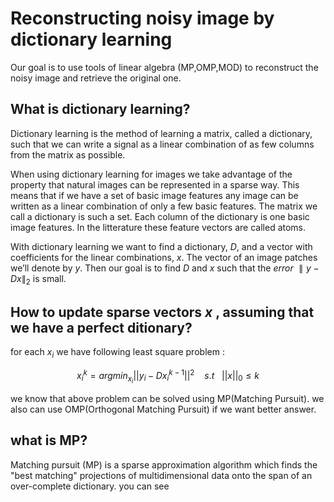 # Reconstructing noisy image by dictionary learning
Our goal is to use tools of linear algebra (MP,OMP,MOD) to reconstruct the noisy image and retrieve the original one. 


## What is dictionary learning?
Dictionary learning is the method of learning a matrix, called a dictionary, such that we can write a signal as a linear combination of as few columns from the matrix as possible.

When using dictionary learning for images we take advantage of the property that natural images can be represented in a sparse way. This means that if we have a set of basic image features any image can be written as a linear combination of only a few basic features. The matrix we call a dictionary is such a set. Each column of the dictionary is one basic image features. In the litterature these feature vectors are called atoms.

With dictionary learning we want to find a dictionary, $D$, and a vector with coefficients for the linear combinations, $x$. The vector of an image patches we’ll denote by $y$. Then our goal is to find $D$ and $x$ such that the $error$ $∥y−Dx∥_{2}$ is small. 

## How to update sparse vectors $x$ , assuming that we have a perfect ditionary?

for each $x_{i}$ we have following least square problem : 

$$x_{i}^{k}=argmin_{x_{i}}||y_{i}-Dx_{i}^{k-1}||^{2} \ \ \ \ s.t   \ \ \ ||x||_{0}\le k $$

we know that above problem can be solved using MP(Matching Pursuit). we also can use OMP(Orthogonal Matching Pursuit) if we want better answer. 

## what is MP?

Matching pursuit (MP) is a sparse approximation algorithm which finds the "best matching" projections of multidimensional data onto the span of an over-complete dictionary. you can see 
